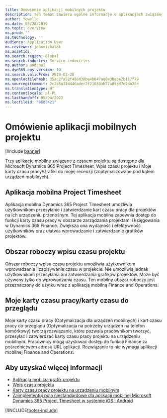 ```yaml
---
title: Omówienie aplikacji mobilnych projektu
description: Ten temat zawiera ogólne informacje o aplikacjach związanych z czasem projektu dla Microsoft Dynamics 365 Project Timesheet, Wpis czasu projektu i Moje karty czasu pracy/Grafiki, które są dostępne na urządzeniu przenośnym.
author: Yowelle
ms.date: 05/28/2019
ms.topic: overview
ms.prod: ''
ms.technology: ''
audience: Application User
ms.reviewer: johnmichalak
ms.assetid: ''
ms.search.region: Global
ms.search.industry: Service industries
ms.author: andchoi
ms.dyn365.ops.version: 10
ms.search.validFrom: 2019-02-28
ms.openlocfilehash: 35ac2fa52f488d38be4b647ae8a3babe2b117f79
ms.sourcegitcommit: 2c2a5a11d446adec2f21030ab77a053d7e2da28e
ms.translationtype: HT
ms.contentlocale: pl-PL
ms.lasthandoff: 05/04/2022
ms.locfileid: "8685421"
---
```

# <a name="project-mobile-applications-overview"></a>Omówienie aplikacji mobilnych projektu

[!include [banner](../includes/banner.md)]

Trzy aplikacje mobilne związane z czasem projektu są dostępne dla Microsoft Dynamics 365 Project Timesheet, Wpis czasu projektu i Moje karty czasu pracy/Grafiki do mojej recenzji (zoptymalizowane pod kątem urządzeń mobilnych).

## <a name="project-timesheet-mobile-app"></a>Aplikacja mobilna Project Timesheet

Aplikacja mobilna Dynamics 365 Project Timesheet umożliwia użytkownikom przesyłanie i zatwierdzanie kart czasu pracy dla projektów na ich urządzeniu przenośnym. Tej aplikacja mobilna zapewnia dostęp do funkcji karty czasu pracy w obszarze zarządzania projektami i księgowania w Dynamics 365 Finance. Zwiększa ona wydajność i efektywność użytkowników oraz ułatwia wprowadzanie i zatwierdzanie grafików projektów.

## <a name="project-time-entry-workspace"></a>Obszar roboczy wpisu czasu projektu

Obszar roboczy wpisu czasu projektu umożliwia użytkownikom wprowadzanie i zapisywanie czasu w projekcie. Nie umożliwia jednak użytkownikom przesyłania ani zatwierdzania grafików projektów. Może być używany tylko do wprowadzania czasu. Ten mobilny obszar roboczy jest przeznaczony do użytku wraz z aplikacją mobilną Finance and Operations.

## <a name="my-timesheetstimesheets-for-my-review"></a>Moje karty czasu pracy/karty czasu do przeglądu

Moje karty czasu pracy (Optymalizacja dla urządzeń mobilnych) i kart czasu pracy do przeglądu (Optymalizacja na potrzeby urządzeń na telefon komórkowy) tworzą rozwiązanie, które pozwala pracownikom tworzyć, przesyłać i zatwierdzać karty czasu pracy projektu na urządzeniu mobilnym. Pracownicy mogą uzyskiwać dostęp do funkcji Finance za pośrednictwem adresu URL aplikacji. Rozwiązanie to nie wymaga aplikacji mobilnej Finance and Operations.

## <a name="for-more-information"></a>Aby uzyskać więcej informacji

- [Aplikacja mobilna grafik projektu](project-timesheet.md)
- [Wpis czasu projektu]( project-time-entry-mobile-workspace.md)
- [Karty czasu pracy projektu na urządzeniu mobilnym](Mobile-timesheets.md)
- [Zaimplementuj pola niestandardowe dla aplikacji mobilnej Microsoft Dynamics 365 Project Timesheet w systemie iOS i Android](custom-fields-mobile.md)


[!INCLUDE[footer-include](../includes/footer-banner.md)]